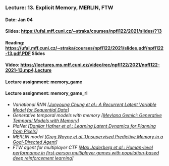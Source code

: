 ### Lecture: 13. Explicit Memory, MERLIN, FTW
#### Date: Jan 04
#### Slides: https://ufal.mff.cuni.cz/~straka/courses/npfl122/2021/slides/?13
#### Reading: https://ufal.mff.cuni.cz/~straka/courses/npfl122/2021/slides.pdf/npfl122-13.pdf,PDF Slides
#### Video: https://lectures.ms.mff.cuni.cz/video/rec/npfl122/2021/npfl122-2021-13.mp4,Lecture
#### Lecture assignment: memory_game
#### Lecture assignment: memory_game_rl

- _Variational RNN [[Junyoung Chung et al.: A Recurrent Latent Variable Model for Sequential Data](https://arxiv.org/abs/1506.02216)]_
- _Generative temporal models with memory [[Mevlana Gemici: Generative Temporal Models with Memory](https://arxiv.org/abs/1702.04649)]_
- _PlaNet [[Danijar Hafner et al.: Learning Latent Dynamics for Planning from Pixels](https://arxiv.org/abs/1811.04551)]_
- _MERLIN model [[Greg Wayne et al.:Unsupervised Predictive Memory in a Goal-Directed Agent](https://arxiv.org/abs/1803.10760)]_
- _FTW agent for multiplayer CTF [[Max Jaderberg et al.: Human-level performance in first-person multiplayer games with population-based deep reinforcement learning](https://arxiv.org/abs/1807.01281)]_
